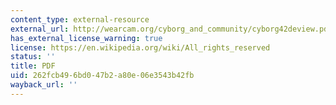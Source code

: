 ```yaml
---
content_type: external-resource
external_url: http://wearcam.org/cyborg_and_community/cyborg42deview.pdf
has_external_license_warning: true
license: https://en.wikipedia.org/wiki/All_rights_reserved
status: ''
title: PDF
uid: 262fcb49-6bd0-47b2-a80e-06e3543b42fb
wayback_url: ''
---
```

